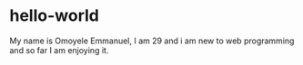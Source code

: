 # hello-world


My name is Omoyele Emmanuel, I am 29 and i am new to web programming and so far I am enjoying it.
